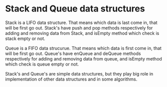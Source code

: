 # Stack and Queue data structures
Stack is a LIFO data structure. That means which data is last come in, that will be first go out. Stack's have push and pop methods respectively for adding and removing data from Stack, and isEmpty method which check is stack empty or not.

Queue is a FIFO data strucurue. That means which data is first come in, that will be first go out. Queue's have enQueue and deQueue methods respectively for adding and removing data from queue, and isEmpty method which check is queue empty or not.

Stack's and Queue's are simple data structures, but they play big role in implementation of other data structures and in some algorithms.
